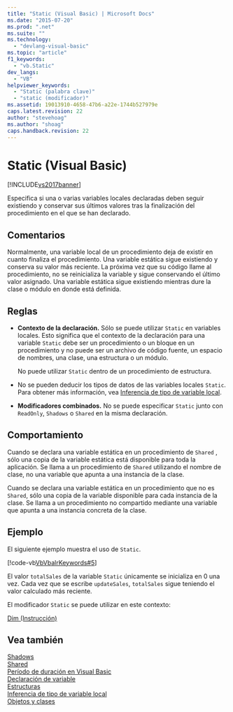 ```yaml
---
title: "Static (Visual Basic) | Microsoft Docs"
ms.date: "2015-07-20"
ms.prod: ".net"
ms.suite: ""
ms.technology: 
  - "devlang-visual-basic"
ms.topic: "article"
f1_keywords: 
  - "vb.Static"
dev_langs: 
  - "VB"
helpviewer_keywords: 
  - "Static (palabra clave)"
  - "static (modificador)"
ms.assetid: 19013910-4658-47b6-a22e-1744b527979e
caps.latest.revision: 22
author: "stevehoag"
ms.author: "shoag"
caps.handback.revision: 22
---
```

# Static (Visual Basic)
[!INCLUDE[vs2017banner](../../../visual-basic/developing-apps/includes/vs2017banner.md)]

Especifica si una o varias variables locales declaradas deben seguir existiendo y conservar sus últimos valores tras la finalización del procedimiento en el que se han declarado.  
  
## Comentarios  
 Normalmente, una variable local de un procedimiento deja de existir en cuanto finaliza el procedimiento.  Una variable estática sigue existiendo y conserva su valor más reciente.  La próxima vez que su código llame al procedimiento, no se reinicializa la variable y sigue conservando el último valor asignado.  Una variable estática sigue existiendo mientras dure la clase o módulo en donde está definida.  
  
## Reglas  
  
-   **Contexto de la declaración.** Sólo se puede utilizar `Static` en variables locales.  Esto significa que el contexto de la declaración para una variable `Static` debe ser un procedimiento o un bloque en un procedimiento y no puede ser un archivo de código fuente, un espacio de nombres, una clase, una estructura o un módulo.  
  
     No puede utilizar `Static` dentro de un procedimiento de estructura.  
  
-   No se pueden deducir los tipos de datos de las variables locales `Static`.  Para obtener más información, vea [Inferencia de tipo de variable local](../../../visual-basic/programming-guide/language-features/variables/local-type-inference.md).  
  
-   **Modificadores combinados.** No se puede especificar `Static` junto con `ReadOnly`, `Shadows` o `Shared` en la misma declaración.  
  
## Comportamiento  
 Cuando se declara una variable estática en un procedimiento de `Shared` , sólo una copia de la variable estática está disponible para toda la aplicación.  Se llama a un procedimiento de `Shared` utilizando el nombre de clase, no una variable que apunta a una instancia de la clase.  
  
 Cuando se declara una variable estática en un procedimiento que no es `Shared`, sólo una copia de la variable disponible para cada instancia de la clase.  Se llama a un procedimiento no compartido mediante una variable que apunta a una instancia concreta de la clase.  
  
## Ejemplo  
 El siguiente ejemplo muestra el uso de `Static`.  
  
 [!code-vb[VbVbalrKeywords#5](../../../visual-basic/language-reference/codesnippet/visualbasic/static_1.vb)]  
  
 El valor `totalSales` de la variable `Static` únicamente se inicializa en 0 una vez.  Cada vez que se escribe `updateSales`, `totalSales` sigue teniendo el valor calculado más reciente.  
  
 El modificador `Static` se puede utilizar en este contexto:  
  
 [Dim \(Instrucción\)](../../../visual-basic/language-reference/statements/dim-statement.md)  
  
## Vea también  
 [Shadows](../../../visual-basic/language-reference/modifiers/shadows.md)   
 [Shared](../../../visual-basic/language-reference/modifiers/shared.md)   
 [Período de duración en Visual Basic](../../../visual-basic/programming-guide/language-features/declared-elements/lifetime.md)   
 [Declaración de variable](../../../visual-basic/programming-guide/language-features/variables/variable-declaration.md)   
 [Estructuras](../../../visual-basic/programming-guide/language-features/data-types/structures.md)   
 [Inferencia de tipo de variable local](../../../visual-basic/programming-guide/language-features/variables/local-type-inference.md)   
 [Objetos y clases](../../../visual-basic/programming-guide/language-features/objects-and-classes/index.md)